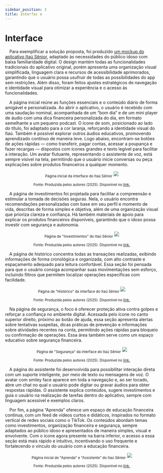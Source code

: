 ```yaml
---
sidebar_position: 3
title: Interfac e
---
```


# Interface

&emsp;Para exemplificar a solução proposta, foi produzido [um mockup do aplicativo Itaú Sênior](https://itau-senior.vercel.app/), adaptado às necessidades do público idoso com baixa familiaridade digital. O design mantém todas as funcionalidades tradicionais do aplicativo original, porém apresenta uma organização visual simplificada, linguagem clara e recursos de acessibilidade aprimorados, garantindo que o usuário possa usufruir de todas as possibilidades do app sem restrições. Além disso, foram feitos ajustes estratégicos de navegação e identidade visual para otimizar a experiência e o acesso às funcionalidades.

&emsp;A página inicial reúne as funções essenciais e o conteúdo diário de forma amigável e personalizada. Ao abrir o aplicativo, o usuário é recebido com uma saudação nominal, acompanhada de um “bom dia” e de um mini player de áudio com uma dica financeira personalizada do dia, em formato semelhante a um pequeno podcast. O ícone de som, posicionado ao lado do título, foi adaptado para a cor laranja, reforçando a identidade visual do Itaú. Também é possível explorar outros áudios educativos, promovendo aprendizado contínuo de maneira leve. Logo abaixo, encontram-se botões de ações rápidas — como transferir, pagar contas, acessar a poupança e fazer recargas — dispostos com ícones grandes e texto legível para facilitar a interação. Um avatar flutuante, representando o assistente de voz, está sempre visível na tela, permitindo que o usuário inicie conversas ou peça explicações sobre produtos financeiros a qualquer momento.

<div align="center">
<sub>Página inicial da interface do Itaú Sênior</sub>

  <img src="../../static/img/homepage.gif">

<sup>Fonte: Produzida pelos autores (2025).  Disponível no [link.](https://itau-senior.vercel.app/)</sup>
</div>


&emsp;A página de investimentos foi projetada para facilitar a compreensão e estimular a tomada de decisões seguras. Nela, o usuário encontra recomendações personalizadas com base em seu perfil e momento de vida, descritas de forma simples e objetiva, além de uma organização visual que prioriza clareza e confiança. Há também materiais de apoio para explicar os produtos financeiros disponíveis, garantindo que o idoso possa investir com segurança e autonomia.

<div align="center">
<sub>Página de "Investimentos" do Itaú Sênior</sub>

  <img src="../../static/img/investiments.gif">

<sup>Fonte: Produzida pelos autores (2025).  Disponível no [link.](https://itau-senior.vercel.app/)</sup>
</div>

&emsp;A página de histórico concentra todas as transações realizadas, exibindo informações de forma cronológica e organizada, com alto contraste e espaçamento adequado para leitura confortável. Essa seção foi pensada para que o usuário consiga acompanhar suas movimentações sem esforço, incluindo filtros que permitem localizar operações específicas com facilidade.

<div align="center">
<sub>Página de "Histórico" da interface do Itaú Sênior</sub>

  <img src="../../static/img/historico.gif">

<sup>Fonte: Produzida pelos autores (2025).  Disponível no [link.](https://itau-senior.vercel.app/)</sup>
</div>

&emsp;Na página de segurança, o foco é oferecer proteção ativa contra golpes e reforçar a confiança no ambiente digital. Acessada pelo ícone no canto superior direito, próximo ao botão de ajuda, essa seção apresenta alertas sobre tentativas suspeitas, dicas práticas de prevenção e informações sobre atividades recentes na conta, permitindo ações rápidas para bloqueio ou confirmação de operações. Essa área também serve como um espaço educativo sobre segurança financeira.

<div align="center">
<sub>Página de "Segurança" da interface do Itaú Sênior</sub>

  <img src="../../static/img/seguranca.gif">

<sup>Fonte: Produzida pelos autores (2025).  Disponível no [link.](https://itau-senior.vercel.app/)</sup>
</div>

&emsp;A página do assistente foi desenvolvida para possibilitar interação direta com um suporte inteligente, por meio de texto ou mensagens de voz. O avatar com smiley face aparece em toda a navegação e, ao ser tocado, abre um chat no qual o usuário pode digitar ou gravar áudios para obter respostas rápidas. O assistente explica conteúdos, sugere investimentos e guia o usuário na realização de tarefas dentro do aplicativo, sempre com linguagem acessível e exemplos claros.

&emsp;Por fim, a página “Aprenda” oferece um espaço de educação financeira contínua, com um feed de vídeos curtos e didáticos, inspirados no formato vertical de redes sociais como o TikTok. Os conteúdos abordam temas como investimentos, organização financeira e segurança, sempre adaptados ao público idoso e apresentados de maneira simples, visual e envolvente. Com o ícone agora presente na barra inferior, o acesso a essa seção está mais rápido e intuitivo, incentivando o uso frequente e fortalecendo o vínculo do usuário com a educação financeira.

<div align="center">
<sub>Página inicial de "Aprenda" e "Assistente" do Itaú Sênior</sub>

  <img src="../../static/img/aprenda.gif">

<sup>Fonte: Produzida pelos autores (2025).  Disponível no [link.](https://itau-senior.vercel.app/)</sup>
</div>